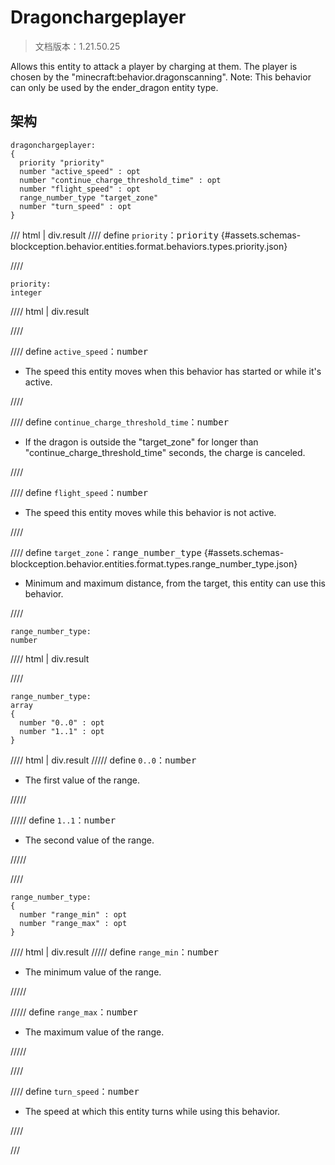 # Dragonchargeplayer

> 文档版本：1.21.50.25

Allows this entity to attack a player by charging at them. The player is chosen by the "minecraft:behavior.dragonscanning". Note: This behavior can only be used by the ender_dragon entity type.

## 架构

```mcschema
dragonchargeplayer:
{
  priority "priority"
  number "active_speed" : opt
  number "continue_charge_threshold_time" : opt
  number "flight_speed" : opt
  range_number_type "target_zone"
  number "turn_speed" : opt
}

```

/// html | div.result
//// define
`priority`：<samp>priority</samp> {#assets.schemas-blockception.behavior.entities.format.behaviors.types.priority.json}


////

```mcschema
priority:
integer

```

//// html | div.result

////



//// define
`active_speed`：<samp>number</samp>

- The speed this entity moves when this behavior has started or while it's active.


////


//// define
`continue_charge_threshold_time`：<samp>number</samp>

- If the dragon is outside the "target_zone" for longer than "continue_charge_threshold_time" seconds, the charge is canceled.


////


//// define
`flight_speed`：<samp>number</samp>

- The speed this entity moves while this behavior is not active.


////


//// define
`target_zone`：<samp>range_number_type</samp> {#assets.schemas-blockception.behavior.entities.format.types.range_number_type.json}

- Minimum and maximum distance, from the target, this entity can use this behavior.


////

```mcschema
range_number_type:
number

```

//// html | div.result

////


```mcschema
range_number_type:
array
{
  number "0..0" : opt
  number "1..1" : opt
}

```

//// html | div.result
///// define
`0..0`：<samp>number</samp>

- The first value of the range.


/////


///// define
`1..1`：<samp>number</samp>

- The second value of the range.


/////


////


```mcschema
range_number_type:
{
  number "range_min" : opt
  number "range_max" : opt
}

```

//// html | div.result
///// define
`range_min`：<samp>number</samp>

- The minimum value of the range.


/////


///// define
`range_max`：<samp>number</samp>

- The maximum value of the range.


/////


////




//// define
`turn_speed`：<samp>number</samp>

- The speed at which this entity turns while using this behavior.


////


///

